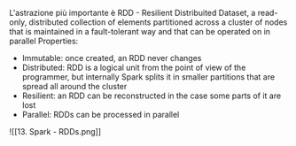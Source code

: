 L'astrazione più importante è RDD - Resilient Distribuited Dataset, a read-only, distributed collection of elements partitioned across a cluster of nodes that is maintained in a fault-tolerant way and that can be operated on in parallel
Properties:
- Immutable: once created, an RDD never changes
- Distributed: RDD is a logical unit from the point of view of the programmer, but internally Spark splits it in smaller partitions that are spread all around the cluster
- Resilient: an RDD can be reconstructed in the case some parts of it are lost
- Parallel: RDDs can be processed in parallel

![[13. Spark - RDDs.png]]

